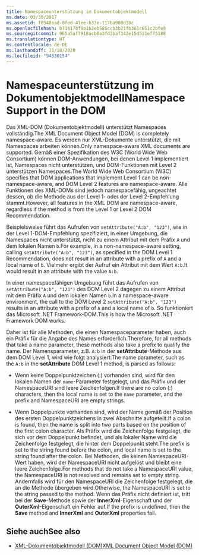 ```yaml
---
title: Namespaceunterstützung im Dokumentobjektmodell
ms.date: 03/30/2017
ms.assetid: f0548ead-0fed-41ee-b33e-117ba900d3bc
ms.openlocfilehash: b71817bf8a1b2eb585ccb3b21fb361c651c2bfe9
ms.sourcegitcommit: 965a5af7918acb0a3fd3baf342e15d511ef75188
ms.translationtype: HT
ms.contentlocale: de-DE
ms.lasthandoff: 11/18/2020
ms.locfileid: "94830154"
---
```

# <a name="namespace-support-in-the-dom"></a><span data-ttu-id="d8b88-102">Namespaceunterstützung im Dokumentobjektmodell</span><span class="sxs-lookup"><span data-stu-id="d8b88-102">Namespace Support in the DOM</span></span>
<span data-ttu-id="d8b88-103">Das XML-DOM (Dokumentobjektmodell) unterstützt Namespaces vollständig.</span><span class="sxs-lookup"><span data-stu-id="d8b88-103">The XML Document Object Model (DOM) is completely namespace-aware.</span></span> <span data-ttu-id="d8b88-104">Es werden nur XML-Dokumente unterstützt, die mit Namespaces arbeiten können.</span><span class="sxs-lookup"><span data-stu-id="d8b88-104">Only namespace-aware XML documents are supported.</span></span> <span data-ttu-id="d8b88-105">Gemäß einer Spezifikation des W3C (World Wide Web Consortium) können DOM-Anwendungen, bei denen Level 1 implementiert ist, Namespaces nicht unterstützen, und DOM-Funktionen mit Level 2 unterstützen Namespaces.</span><span class="sxs-lookup"><span data-stu-id="d8b88-105">The World Wide Web Consortium (W3C) specifies that DOM applications that implement Level 1 can be non-namespace-aware, and DOM Level 2 features are namespace-aware.</span></span> <span data-ttu-id="d8b88-106">Alle Funktionen des XML-DOMs sind jedoch namespacefähig, ungeachtet dessen, ob die Methode aus der Level 1- oder der Level 2-Empfehlung stammt.</span><span class="sxs-lookup"><span data-stu-id="d8b88-106">However, all features in the XML DOM are namespace-aware, regardless if the method is from the Level 1 or Level 2 DOM Recommendation.</span></span>  
  
 <span data-ttu-id="d8b88-107">Beispielsweise führt das Aufrufen von `setAttribute("A:b", "123")`, wie in der Level 1-DOM-Empfehlung spezifiziert, in einer Umgebung, die Namespaces nicht unterstützt, nicht zu einem Attribut mit dem Präfix `A` und dem lokalen Namen `b`.</span><span class="sxs-lookup"><span data-stu-id="d8b88-107">For example, in a non-namespace-aware setting, calling `setAttribute("A:b", "123")`, as specified in the DOM Level 1 Recommendation, does not result in an attribute with a prefix of `A` and a local name of `b`.</span></span> <span data-ttu-id="d8b88-108">Vielmehr ergibt der Aufruf ein Attribut mit dem Wert `A:b`.</span><span class="sxs-lookup"><span data-stu-id="d8b88-108">It would result in an attribute with the value `A:b`.</span></span>  
  
 <span data-ttu-id="d8b88-109">In einer namespacefähigen Umgebung führt das Aufrufen von `setAttribute("A:b", "123")` des DOM Level 2 dagegen zu einem Attribut mit dem Präfix `A` und dem lokalen Namen `b`.</span><span class="sxs-lookup"><span data-stu-id="d8b88-109">In a namespace-aware environment, the call to the DOM Level 2 `setAttribute("A:b", "123")` results in an attribute with a prefix of `A` and a local name of `b`.</span></span> <span data-ttu-id="d8b88-110">So funktioniert das Microsoft .NET Framework-DOM.</span><span class="sxs-lookup"><span data-stu-id="d8b88-110">This is how the Microsoft .NET Framework DOM works.</span></span>  
  
 <span data-ttu-id="d8b88-111">Daher ist für alle Methoden, die einen Namespaceparameter haben, auch ein Präfix für die Angabe des Names erforderlich.</span><span class="sxs-lookup"><span data-stu-id="d8b88-111">Therefore, for all methods that take a name parameter, these methods also take a prefix to qualify the name.</span></span> <span data-ttu-id="d8b88-112">Der Namensparameter, z.B. `A:b` in der **setAttribute**-Methode aus dem DOM Level 1, wird wie folgt analysiert:</span><span class="sxs-lookup"><span data-stu-id="d8b88-112">The name parameter, such as the `A:b` in the **setAttribute** DOM Level 1 method, is parsed as follows:</span></span>  
  
- <span data-ttu-id="d8b88-113">Wenn keine Doppelpunktzeichen (:) vorhanden sind, wird für den lokalen Namen der `name`-Parameter festgelegt, und das Präfix und der NamespaceURI sind leere Zeichenfolgen.</span><span class="sxs-lookup"><span data-stu-id="d8b88-113">If there are no colon (:) characters, then the local name is set to the `name` parameter, and the prefix and NamespaceURI are empty strings.</span></span>  
  
- <span data-ttu-id="d8b88-114">Wenn Doppelpunkte vorhanden sind, wird der Name gemäß der Position des ersten Doppelpunktzeichens in zwei Abschnitte aufgeteilt.</span><span class="sxs-lookup"><span data-stu-id="d8b88-114">If a colon is found, then the name is split into two parts based on the position of the first colon character.</span></span> <span data-ttu-id="d8b88-115">Als Präfix wird die Zeichenfolge festgelegt, die sich vor dem Doppelpunkt befindet, und als lokaler Name wird die Zeichenfolge festgelegt, die hinter dem Doppelpunkt steht.</span><span class="sxs-lookup"><span data-stu-id="d8b88-115">The prefix is set to the string found before the colon, and local name is set to the string found after the colon.</span></span> <span data-ttu-id="d8b88-116">Bei Methoden, die keinen NamespaceURI-Wert haben, wird der NamespaceURI nicht aufgelöst und bleibt eine leere Zeichenfolge.</span><span class="sxs-lookup"><span data-stu-id="d8b88-116">For methods that do not take a NamespaceURI value, the NamespaceURI is not resolved and remains set to empty string.</span></span> <span data-ttu-id="d8b88-117">Andernfalls wird für den NamespaceURI die Zeichenfolge festgelegt, die an die Methode übergeben wird.</span><span class="sxs-lookup"><span data-stu-id="d8b88-117">Otherwise, the NamespaceURI is set to the string passed to the method.</span></span> <span data-ttu-id="d8b88-118">Wenn das Präfix nicht definiert ist, tritt bei der **Save**-Methode sowie der **InnerXml**-Eigenschaft und der **OuterXml**-Eigenschaft ein Fehler auf.</span><span class="sxs-lookup"><span data-stu-id="d8b88-118">If the prefix is undefined, then the **Save** method and **InnerXml** and **OuterXml** properties fail.</span></span>  
  
## <a name="see-also"></a><span data-ttu-id="d8b88-119">Siehe auch</span><span class="sxs-lookup"><span data-stu-id="d8b88-119">See also</span></span>

- [<span data-ttu-id="d8b88-120">XML-Dokumentobjektmodell (DOM)</span><span class="sxs-lookup"><span data-stu-id="d8b88-120">XML Document Object Model (DOM)</span></span>](xml-document-object-model-dom.md)

